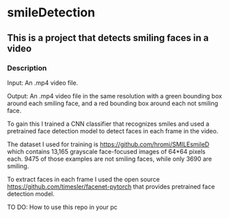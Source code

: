 # smileDetection
## This is a project that detects smiling faces in a video

### Description
Input: An .mp4 video file.

Output: An .mp4 video file in the same resolution with
a green bounding box around each smiling face,
and a red bounding box around each not smiling face.

To gain this I trained a CNN classifier that recognizes
smiles and used a pretrained face detection model to
detect faces in each frame in the video.

The dataset I used for training is
https://github.com/hromi/SMILEsmileD
which contains 13,165 grayscale face-focused images of
64*64 pixels each. 9475 of those examples are not smiling faces, while only 3690 are smiling.

To extract faces in each frame I used the open source 
https://github.com/timesler/facenet-pytorch that provides pretrained face detection model.

TO DO: How to use this repo in your pc
